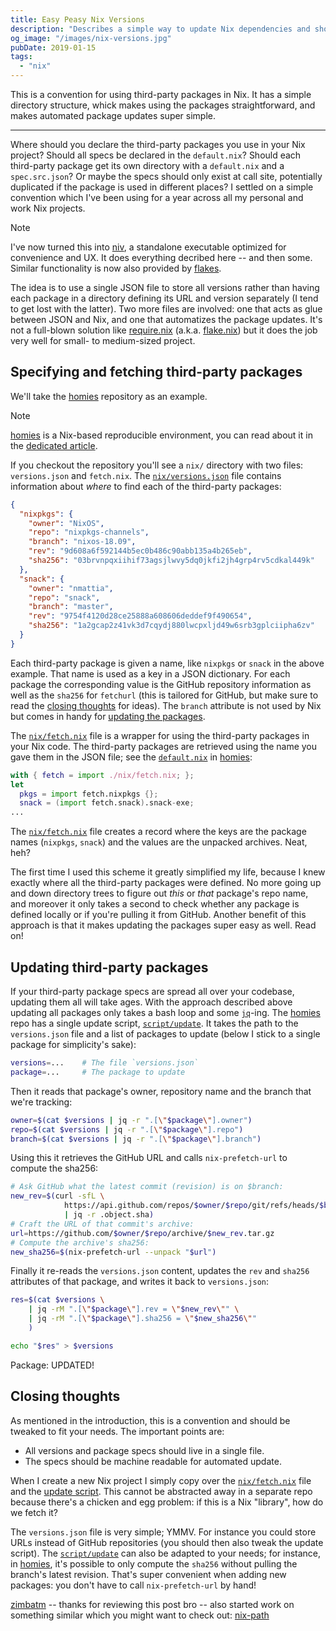 ```yaml
---
title: Easy Peasy Nix Versions
description: "Describes a simple way to update Nix dependencies and shows a simple Bash script implementing it"
og_image: "/images/nix-versions.jpg"
pubDate: 2019-01-15
tags:
  - "nix"
---
```


This is a convention for using third-party packages in Nix. It has a simple
directory structure, whick makes using the packages straightforward, and makes
automated package updates super simple.

<!--more-->

---

Where should you declare the third-party packages you use in your Nix project?
Should all specs be declared in the `default.nix`? Should each third-party
package get its own directory with a `default.nix` and a `spec.src.json`? Or
maybe the specs should only exist at call site, potentially duplicated if the
package is used in different places? I settled on a simple convention which
I've been using for a year across all my personal and work Nix projects.

> [!NOTE]
>
> I've now turned this into [niv](https://github.com/nmattia/niv), a standalone executable optimized for convenience and UX. It does everything decribed here -- and then some. Similar functionality is now also provided by [flakes](https://nixos.wiki/wiki/Flakes).

The idea is to use a single JSON file to store all versions rather than having
each package in a directory defining its URL and version separately (I tend to
get lost with the latter). Two more files are involved: one that acts as glue
between JSON and Nix, and one that automatizes the package updates. It's not a
full-blown solution like [require.nix] (a.k.a. [flake.nix]) but it does the
job very well for small- to medium-sized project.

## Specifying and fetching third-party packages

We'll take the [homies] repository as an example.

> [!NOTE]
>
> [homies] is a Nix-based reproducible environment, you can read about it in the
> [dedicated article][homies-article].

If you checkout the repository you'll see a `nix/` directory with two files:
`versions.json` and `fetch.nix`. The [`nix/versions.json`] file contains
information about _where_ to find each of the third-party packages:

```json
{
  "nixpkgs": {
    "owner": "NixOS",
    "repo": "nixpkgs-channels",
    "branch": "nixos-18.09",
    "rev": "9d608a6f592144b5ec0b486c90abb135a4b265eb",
    "sha256": "03brvnpqxiihif73agsjlwvy5dq0jkfi2jh4grp4rv5cdkal449k"
  },
  "snack": {
    "owner": "nmattia",
    "repo": "snack",
    "branch": "master",
    "rev": "9754f4120d28ce25888a608606deddef9f490654",
    "sha256": "1a2gcap2z41vk3d7cqydj880lwcpxljd49w6srb3gplciipha6zv"
  }
}
```

Each third-party package is given a name, like `nixpkgs` or `snack` in the
above example. That name is used as a key in a JSON dictionary. For each package the
corresponding value is the GitHub repository information as well as the
`sha256` for `fetchurl` (this is tailored for GitHub, but make sure to read the
[closing thoughts](#closing-thoughts) for ideas). The `branch` attribute is not
used by Nix but comes in handy for [updating the
packages](#updating-third-party-packages).

The [`nix/fetch.nix`] file is a wrapper for using the third-party packages in
your Nix code. The third-party packages are retrieved using the name you gave
them in the JSON file; see the [`default.nix`] in [homies]:

```nix
with { fetch = import ./nix/fetch.nix; };
let
  pkgs = import fetch.nixpkgs {};
  snack = (import fetch.snack).snack-exe;
...
```

The [`nix/fetch.nix`] file creates a record where the keys are the package
names (`nixpkgs`, `snack`) and the values are the unpacked archives. Neat,
heh?

The first time I used this scheme it greatly simplified my life, because I knew
exactly where all the third-party packages were defined. No more going up and
down directory trees to figure out _this_ or _that_ package's repo name, and
moreover it only takes a second to check whether any package is defined locally
or if you're pulling it from GitHub. Another benefit of this approach is that
it makes updating the packages super easy as well. Read on!

## Updating third-party packages

If your third-party package specs are spread all over your codebase, updating
them all will take ages. With the approach described above updating all
packages only takes a bash loop and some [`jq`]-ing. The [homies] repo has a
single update script, [`script/update`]. It takes the path to the
`versions.json` file and a list of packages to update (below I stick to a
single package for simplicity's sake):

```bash
versions=...    # The file `versions.json`
package=...     # The package to update
```

Then it reads that package's owner, repository name and the branch that we're
tracking:

```bash
owner=$(cat $versions | jq -r ".[\"$package\"].owner")
repo=$(cat $versions | jq -r ".[\"$package\"].repo")
branch=$(cat $versions | jq -r ".[\"$package\"].branch")
```

Using this it retrieves the GitHub URL and calls `nix-prefetch-url` to compute
the sha256:

```bash
# Ask GitHub what the latest commit (revision) is on $branch:
new_rev=$(curl -sfL \
            https://api.github.com/repos/$owner/$repo/git/refs/heads/$branch \
            | jq -r .object.sha)
# Craft the URL of that commit's archive:
url=https://github.com/$owner/$repo/archive/$new_rev.tar.gz
# Compute the archive's sha256:
new_sha256=$(nix-prefetch-url --unpack "$url")
```

Finally it re-reads the `versions.json` content, updates the `rev` and `sha256`
attributes of that package, and writes it back to `versions.json`:

```bash
res=$(cat $versions \
    | jq -rM ".[\"$package\"].rev = \"$new_rev\"" \
    | jq -rM ".[\"$package\"].sha256 = \"$new_sha256\""
    )

echo "$res" > $versions
```

Package: UPDATED!

## Closing thoughts

As mentioned in the introduction, this is a convention and should be tweaked to
fit your needs. The important points are:

- All versions and package specs should live in a single file.
- The specs should be machine readable for automated update.

When I create a new Nix project I simply copy over the [`nix/fetch.nix`] file
and the [update script][`script/update`]. This cannot be abstracted away in a
separate repo because there's a chicken and egg problem: if this is a Nix
"library", how do we fetch it?

The `versions.json` file is very simple; YMMV. For instance you could store
URLs instead of GitHub repositories (you should then also tweak the update
script). The [`script/update`] can also be adapted to your needs; for instance,
in [homies], it's possible to only compute the `sha256` without pulling the
branch's latest revision. That's super convenient when adding new packages: you
don't have to call `nix-prefetch-url` by hand!

[zimbatm] -- thanks for reviewing this post bro -- also started work on
something similar which you might want to check out: [nix-path]

[`default.nix`]: https://github.com/nmattia/homies/blob/b32cb0a02360968296ddea7463952c98e1af92d2/default.nix
[`jq`]: https://stedolan.github.io/jq/
[`nix/fetch.nix`]: https://github.com/nmattia/homies/blob/b32cb0a02360968296ddea7463952c98e1af92d2/nix/fetch.nix
[`nix/versions.json`]: https://github.com/nmattia/homies/blob/b32cb0a02360968296ddea7463952c98e1af92d2/nix/versions.json
[`script/update`]: https://github.com/nmattia/homies/blob/b32cb0a02360968296ddea7463952c98e1af92d2/script/update
[homies-article]: https://nmattia.com/posts/2018-03-21-nix-reproducible-setup-linux-macos.html
[homies]: https://github.com/nmattia/homies
[flake.nix]: https://github.com/nix-community/flake
[require.nix]: https://www.youtube.com/watch?v=DHOLjsyXPtM
[nix-path]: https://github.com/zimbatm/nix-path
[zimbatm]: https://zimbatm.com/
